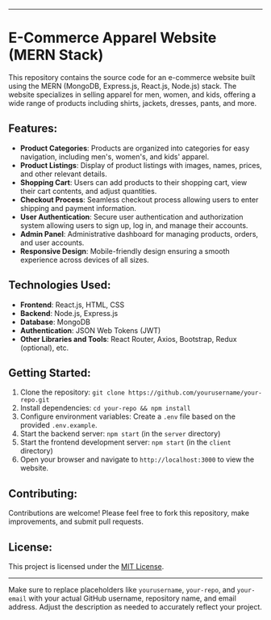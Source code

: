 

---

# E-Commerce Apparel Website (MERN Stack)

This repository contains the source code for an e-commerce website built using the MERN (MongoDB, Express.js, React.js, Node.js) stack. The website specializes in selling apparel for men, women, and kids, offering a wide range of products including shirts, jackets, dresses, pants, and more.

## Features:

- **Product Categories**: Products are organized into categories for easy navigation, including men's, women's, and kids' apparel.
- **Product Listings**: Display of product listings with images, names, prices, and other relevant details.
- **Shopping Cart**: Users can add products to their shopping cart, view their cart contents, and adjust quantities.
- **Checkout Process**: Seamless checkout process allowing users to enter shipping and payment information.
- **User Authentication**: Secure user authentication and authorization system allowing users to sign up, log in, and manage their accounts.
- **Admin Panel**: Administrative dashboard for managing products, orders, and user accounts.
- **Responsive Design**: Mobile-friendly design ensuring a smooth experience across devices of all sizes.

## Technologies Used:

- **Frontend**: React.js, HTML, CSS
- **Backend**: Node.js, Express.js
- **Database**: MongoDB
- **Authentication**: JSON Web Tokens (JWT)
- **Other Libraries and Tools**: React Router, Axios, Bootstrap, Redux (optional), etc.

## Getting Started:

1. Clone the repository: `git clone https://github.com/yourusername/your-repo.git`
2. Install dependencies: `cd your-repo && npm install`
3. Configure environment variables: Create a `.env` file based on the provided `.env.example`.
4. Start the backend server: `npm start` (in the `server` directory)
5. Start the frontend development server: `npm start` (in the `client` directory)
6. Open your browser and navigate to `http://localhost:3000` to view the website.

## Contributing:

Contributions are welcome! Please feel free to fork this repository, make improvements, and submit pull requests.

## License:

This project is licensed under the [MIT License](LICENSE).

---

Make sure to replace placeholders like `yourusername`, `your-repo`, and `your-email` with your actual GitHub username, repository name, and email address. Adjust the description as needed to accurately reflect your project.
